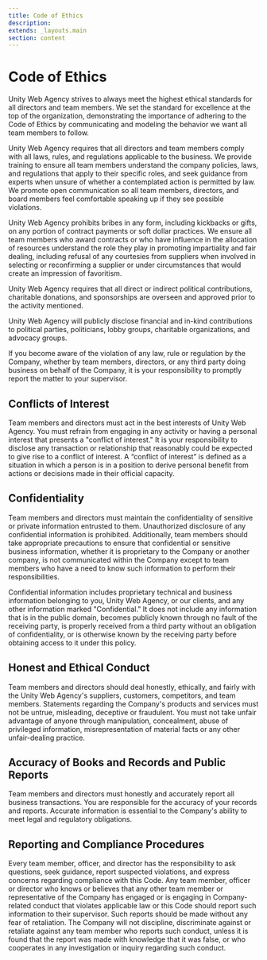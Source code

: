 ```yaml
---
title: Code of Ethics
description:
extends: _layouts.main
section: content
---
```


# Code of Ethics

Unity Web Agency strives to always meet the highest ethical standards for all directors and team members. We set the standard for excellence at the top of the organization, demonstrating the importance of adhering to the Code of Ethics by communicating and modeling the behavior we want all team members to follow.

Unity Web Agency requires that all directors and team members comply with all laws, rules, and regulations applicable to the business. We provide training to ensure all team members understand the company policies, laws, and regulations that apply to their specific roles, and seek guidance from experts when unsure of whether a contemplated action is permitted by law. We promote open communication so all team members, directors, and board members feel comfortable speaking up if they see possible violations.

Unity Web Agency prohibits bribes in any form, including kickbacks or gifts, on any portion of contract payments or soft dollar practices. We ensure all team members who award contracts or who have influence in the allocation of resources understand the role they play in promoting impartiality and fair dealing, including refusal of any courtesies from suppliers when involved in selecting or reconfirming a supplier or under circumstances that would create an impression of favoritism.

Unity Web Agency requires that all direct or indirect political contributions, charitable donations, and sponsorships are overseen and approved prior to the activity mentioned.

Unity Web Agency will publicly disclose financial and in-kind contributions to political parties, politicians, lobby groups, charitable organizations, and advocacy groups.

If you become aware of the violation of any law, rule or regulation by the Company, whether by team members, directors, or any third party doing business on behalf of the Company, it is your responsibility to promptly report the matter to your supervisor.

## Conflicts of Interest

Team members and directors must act in the best interests of Unity Web Agency. You must refrain from engaging in any activity or having a personal interest that presents a "conflict of interest." It is your responsibility to disclose any transaction or relationship that reasonably could be expected to give rise to a conflict of interest. A “conflict of interest” is defined as a situation in which a person is in a position to derive personal benefit from actions or decisions made in their official capacity.

## Confidentiality

Team members and directors must maintain the confidentiality of sensitive or private information entrusted to them. Unauthorized disclosure of any confidential information is prohibited. Additionally, team members should take appropriate precautions to ensure that confidential or sensitive business information, whether it is proprietary to the Company or another company, is not communicated within the Company except to team members who have a need to know such information to perform their responsibilities.

Confidential information includes proprietary technical and business information belonging to you, Unity Web Agency, or our clients, and any other information marked "Confidential." It does not include any information that is in the public domain, becomes publicly known through no fault of the receiving party, is properly received from a third party without an obligation of confidentiality, or is otherwise known by the receiving party before obtaining access to it under this policy.

## Honest and Ethical Conduct

Team members and directors should deal honestly, ethically, and fairly with the Unity Web Agency's suppliers, customers, competitors, and team members. Statements regarding the Company's products and services must not be untrue, misleading, deceptive or fraudulent. You must not take unfair advantage of anyone through manipulation, concealment, abuse of privileged information, misrepresentation of material facts or any other unfair-dealing practice.

## Accuracy of Books and Records and Public Reports

Team members and directors must honestly and accurately report all business transactions. You are responsible for the accuracy of your records and reports. Accurate information is essential to the Company's ability to meet legal and regulatory obligations.

## Reporting and Compliance Procedures

Every team member, officer, and director has the responsibility to ask questions, seek guidance, report suspected violations, and express concerns regarding compliance with this Code. Any team member, officer or director who knows or believes that any other team member or representative of the Company has engaged or is engaging in Company-related conduct that violates applicable law or this Code should report such information to their supervisor. Such reports should be made without any fear of retaliation. The Company will not discipline, discriminate against or retaliate against any team member who reports such conduct, unless it is found that the report was made with knowledge that it was false, or who cooperates in any investigation or inquiry regarding such conduct.
